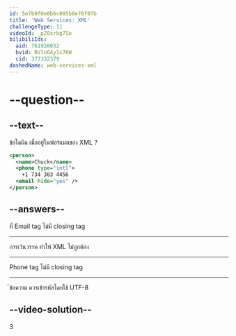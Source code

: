 ```yaml
---
id: 5e7b9f0e0b6c005b0e76f07b
title: 'Web Services: XML'
challengeType: 11
videoId: _pZ0srbg7So
bilibiliIds:
  aid: 761920032
  bvid: BV1n64y1x7KW
  cid: 377332379
dashedName: web-services-xml
---
```


# --question--

## --text--

ข้อใดผิด เมื่ออยู่ในฟอร์แมตของ XML ?

```xml
<person>
  <name>Chuck</name>
  <phone type="intl">
    +1 734 303 4456
  <email hide="yes" />
</person>
```

## --answers--

ที่ Email tag ไม่มี closing tag

---

การเว้นวรรค ทำให้ XML ไม่ถูกต้อง

---

Phone tag ไม่มี closing tag

---

้ข้อความ ควรเข้ารหัสโดยใช้ UTF-8


## --video-solution--

3
